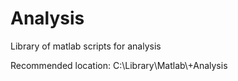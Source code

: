 # Analysis
Library of matlab scripts for analysis

Recommended location: C:\\Library\\Matlab\\+Analysis